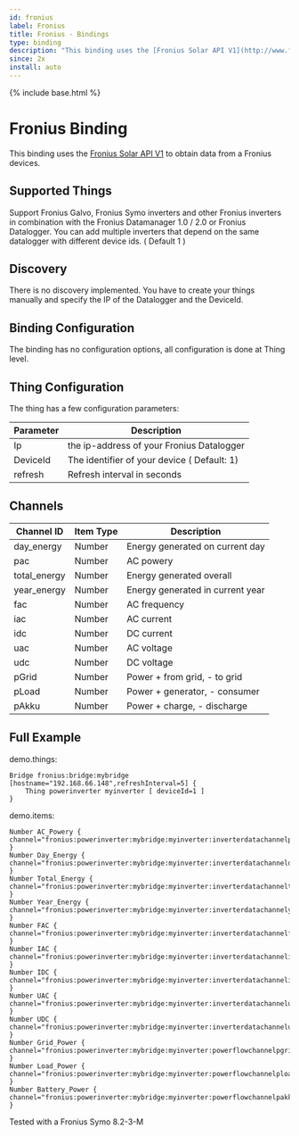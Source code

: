 ```yaml
---
id: fronius
label: Fronius
title: Fronius - Bindings
type: binding
description: "This binding uses the [Fronius Solar API V1](http://www.fronius.com/en/photovoltaics/products/all-products/system-monitoring/open-interfaces/fronius-solar-api-json-) to obtain data from a Fronius devices."
since: 2x
install: auto
---
```


<!-- Attention authors: Do not edit directly. Please add your changes to the appropriate source repository -->

{% include base.html %}

# Fronius Binding

This binding uses the [Fronius Solar API V1](http://www.fronius.com/en/photovoltaics/products/all-products/system-monitoring/open-interfaces/fronius-solar-api-json-) to obtain data from a Fronius devices.


## Supported Things

Support Fronius Galvo, Fronius Symo inverters and other Fronius inverters in combination with the Fronius Datamanager 1.0 / 2.0 or Fronius Datalogger. 
You can add multiple inverters that depend on the same datalogger with different device ids. ( Default 1 ) 

## Discovery

There is no discovery implemented. You have to create your things manually and specify the IP of the Datalogger and the DeviceId.

## Binding Configuration

The binding has no configuration options, all configuration is done at Thing level.

## Thing Configuration

The thing has a few configuration parameters:

| Parameter | Description                                                              |
|-----------|------------------------------------------------------------------------- |
| Ip        | the ip-address of your Fronius Datalogger |
| DeviceId  | The identifier of your device ( Default: 1) |
| refresh   | Refresh interval in seconds |

## Channels

| Channel ID | Item Type    | Description              |
|------------|--------------|------------------------- |
| day_energy | Number | Energy generated on current day |
| pac | Number | AC powery |
| total_energy | Number | Energy generated overall |
| year_energy | Number | Energy generated in current year |
| fac | Number | AC frequency |
| iac | Number | AC current |
| idc | Number | DC current |
| uac | Number | AC voltage |
| udc | Number | DC voltage |
| pGrid | Number | Power + from grid, - to grid |
| pLoad | Number | Power + generator, - consumer |
| pAkku | Number | Power + charge, - discharge |

## Full Example

demo.things:

```
Bridge fronius:bridge:mybridge [hostname="192.168.66.148",refreshInterval=5] {
    Thing powerinverter myinverter [ deviceId=1 ]
}
```

demo.items:

```
Number AC_Powery { channel="fronius:powerinverter:mybridge:myinverter:inverterdatachannelpac" }
Number Day_Energy { channel="fronius:powerinverter:mybridge:myinverter:inverterdatachanneldayenergy" }
Number Total_Energy { channel="fronius:powerinverter:mybridge:myinverter:inverterdatachanneltotal" }
Number Year_Energy { channel="fronius:powerinverter:mybridge:myinverter:inverterdatachannelyear" }
Number FAC { channel="fronius:powerinverter:mybridge:myinverter:inverterdatachannelfac" }
Number IAC { channel="fronius:powerinverter:mybridge:myinverter:inverterdatachanneliac" }
Number IDC { channel="fronius:powerinverter:mybridge:myinverter:inverterdatachannelidc" }
Number UAC { channel="fronius:powerinverter:mybridge:myinverter:inverterdatachanneluac" }
Number UDC { channel="fronius:powerinverter:mybridge:myinverter:inverterdatachanneludc" }
Number Grid_Power { channel="fronius:powerinverter:mybridge:myinverter:powerflowchannelpgrid" }
Number Load_Power { channel="fronius:powerinverter:mybridge:myinverter:powerflowchannelpload" }
Number Battery_Power { channel="fronius:powerinverter:mybridge:myinverter:powerflowchannelpakku" }
```

Tested with a Fronius Symo 8.2-3-M
